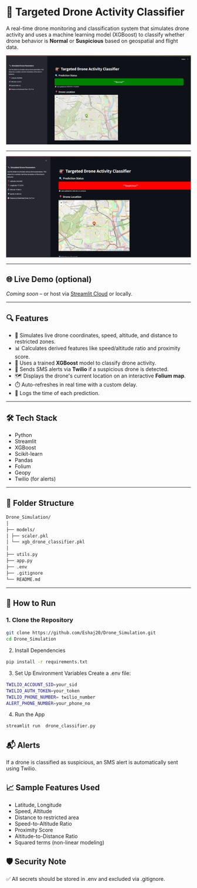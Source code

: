 # 🚁 Targeted Drone Activity Classifier

A real-time drone monitoring and classification system that simulates drone activity and uses a machine learning model (XGBoost) to classify whether drone behavior is **Normal** or **Suspicious** based on geospatial and flight data.

![App Screenshot](Results/Normal.png) <!-- optional -->

---


![App Screenshot](Results/Suspicious.png) <!-- optional -->

---

## 🌐 Live Demo (optional)
*Coming soon* – or host via [Streamlit Cloud](https://streamlit.io/cloud) or locally.

---

## 🔍 Features

- 📍 Simulates live drone coordinates, speed, altitude, and distance to restricted zones.
- 📊 Calculates derived features like speed/altitude ratio and proximity score.
- 🤖 Uses a trained **XGBoost** model to classify drone activity.
- 🔔 Sends SMS alerts via **Twilio** if a suspicious drone is detected.
- 🗺️ Displays the drone's current location on an interactive **Folium map**.
- ⏱️ Auto-refreshes in real time with a custom delay.
- 🧾 Logs the time of each prediction.

---

## 🛠️ Tech Stack

- Python
- Streamlit
- XGBoost
- Scikit-learn
- Pandas
- Folium
- Geopy
- Twilio (for alerts)

---

## 📂 Folder Structure

```bash
Drone_Simulation/
│
├── models/
│ ├── scaler.pkl
│ └── xgb_drone_classifier.pkl
│
├── utils.py
├── app.py
├── .env
├── .gitignore
└── README.md
```

---

## 🚀 How to Run

### 1. Clone the Repository
```bash
git clone https://github.com/Eshaj20/Drone_Simulation.git
cd Drone_Simulation

```
2. Install Dependencies
```bash
pip install -r requirements.txt
```
3. Set Up Environment Variables
Create a .env file:
```bash
TWILIO_ACCOUNT_SID=your_sid
TWILIO_AUTH_TOKEN=your_token
TWILIO_PHONE_NUMBER= twilio_number
ALERT_PHONE_NUMBER=your_phone_no
```

4. Run the App
```bash
streamlit run  drone_classifier.py

```

## 📬 Alerts
If a drone is classified as suspicious, an SMS alert is automatically sent using Twilio.

## 📈 Sample Features Used

- Latitude, Longitude
- Speed, Altitude
- Distance to restricted area
- Speed-to-Altitude Ratio
- Proximity Score
- Altitude-to-Distance Ratio
- Squared terms (non-linear modeling)

## 🛡️ Security Note
✅ All secrets should be stored in .env and excluded via .gitignore.
